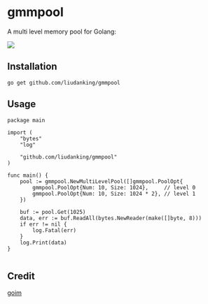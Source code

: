 # gmmpool

A multi level memory pool for Golang:


![](https://ws1.sinaimg.cn/large/44cd29dagy1fociejthjoj20n40ckgm0.jpg)


## Installation

`go get github.com/liudanking/gmmpool`

## Usage


```
package main

import (
	"bytes"
	"log"

	"github.com/liudanking/gmmpool"
)

func main() {
	pool := gmmpool.NewMultiLevelPool([]gmmpool.PoolOpt{
		gmmpool.PoolOpt{Num: 10, Size: 1024},     // level 0
		gmmpool.PoolOpt{Num: 10, Size: 1024 * 2}, // level 1
	})

	buf := pool.Get(1025)
	data, err := buf.ReadAll(bytes.NewReader(make([]byte, 8)))
	if err != nil {
		log.Fatal(err)
	}
	log.Print(data)
}


```



## Credit

[goim](https://github.com/Terry-Mao/goim/)


